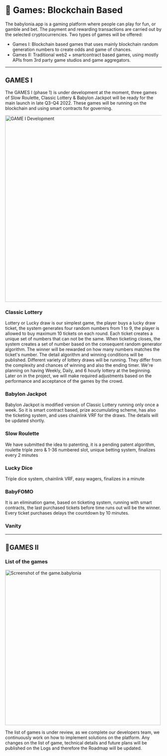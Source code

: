 # 🎲 Games: Blockchain Based
The babylonia.app is a gaming platform where people can play for fun, or gamble and bet. The payment and rewarding transactions are carried out by the selected cryptocurrencies. Two types of games will be offered: 

- Games I: Blockchain based games that uses mainly blockchain random generation numbers to create odds and game of chances.
- Games II: Traditional web2 + smartcontract based games, using mostly APIs from 3rd party game studios and game aggregators.

<hr/>

## GAMES I

The GAMES I (phase 1) is under development at the moment, three games of Slow Roulette, Classic Lottery & Babylon Jackpot will be ready for the main launch in late Q3-Q4 2022. These games will be running on the blockchain and using smart contracts for governing.

<img width="600" alt="GAME I Development" src="https://user-images.githubusercontent.com/94221562/188496058-38fd5eb5-c6bc-498e-b508-a391723403ad.png">



### Classic Lottery

Lottery or Lucky draw is our simplest game, the player buys a lucky draw ticket, the system generates four random numbers from 1 to 9, the player is allowed to buy maximum 10 tickets on each round. Each ticket creates a unique set of numbers that can not be the same. When ticketing closes, the system creates a set of number based on the consequent random generator algorithm. The winner will be rewarded on how many numbers matches the ticket's number. The detail algorithm and winning conditions will be published. Different variety of lottery draws will be running. They differ from the complexity and chances of winning and also the ending timer. We're planning on having Weekly, Daily, and 6 hourly lottery at the beginning. Later on in the project, we will make required adjustments based on the performance and acceptance of the games by the crowd.



### Babylon Jackpot

Babylon Jackpot is modified version of Classic Lottery running only once a week. So it is smart contract based, prize accumulating scheme, has also the ticketing system, and uses chainlink VRF for the draws. The details will be updated shortly.



### Slow Roulette


We have submitted the idea to patenting, it is a pending patent algorithm, roulette triple zero & 1-36 numbered slot, unique betting system, finalizes every 2 minutes

### Lucky Dice

Triple dice system, chainlink VRF, easy wagers, finalizes in a minute


### BabyFOMO

It is an elimination game, based on ticketing system, running with smart contracts, the last purchased tickets before time runs out will be the winner. Every ticket purchases delays the countdown by 10 minutes.



### Vanity

<hr/>


## 🎰GAMES II



### List of the games

<img width="500" alt="Screenshot of the game.babylonia" src="https://raw.githubusercontent.com/babyloniaapp/docs/main/.gitbook/assets/Screenshot_GAME_preview_01.png">

The list of games is under review, as we complete our developers team, we continuously work on how to implement solutions on the platform. Any changes on the list of game, technical details and future plans will be published on the Logs and therefore the Roadmap will be updated.
